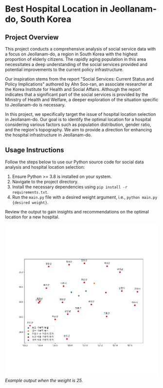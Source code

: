 # Best Hospital Location in Jeollanam-do, South Korea

## Project Overview

This project conducts a comprehensive analysis of social service data with a focus on Jeollanam-do, a region in South Korea with the highest proportion of elderly citizens. The rapidly aging population in this area necessitates a deep understanding of the social services provided and potential improvements to the current policy infrastructure.

Our inspiration stems from the report "Social Services: Current Status and Policy Implications" authored by Ahn Soo-ran, an associate researcher at the Korea Institute for Health and Social Affairs. Although the report indicates that a significant part of the social services is provided by the Ministry of Health and Welfare, a deeper exploration of the situation specific to Jeollanam-do is necessary.

In this project, we specifically target the issue of hospital location selection in Jeollanam-do. Our goal is to identify the optimal location for a hospital considering various factors such as population distribution, gender ratio, and the region's topography. We aim to provide a direction for enhancing the hospital infrastructure in Jeollanam-do.

## Usage Instructions

Follow the steps below to use our Python source code for social data analysis and hospital location selection:

1. Ensure Python >= 3.8 is installed on your system.
2. Navigate to the project directory.
3. Install the necessary dependencies using `pip install -r requirements.txt`.
4. Run the `main.py` file with a desired weight argument, i.e., `python main.py {desired weight}`.

Review the output to gain insights and recommendations on the optimal location for a new hospital.

![Sample Output](./src/Figure_1.png)
_Example output when the weight is 25._
